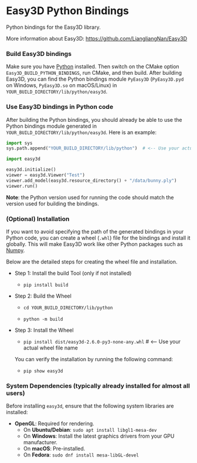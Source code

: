 # Easy3D Python Bindings

Python bindings for the Easy3D library.

More information about Easy3D:
https://github.com/LiangliangNan/Easy3D

### Build Easy3D bindings

Make sure you have [Python](https://www.python.org/downloads/) installed.
Then switch on the CMake option `Easy3D_BUILD_PYTHON_BINDINGS`, run CMake, and then build. After building Easy3D, you
can find the Python bindings module `PyEasy3D` (`PyEasy3D.pyd` on Windows, `PyEasy3D.so` on macOS/Linux) in
`YOUR_BUILD_DIRECTORY/lib/python/easy3d`.

### Use Easy3D bindings in Python code

After building the Python bindings, you should already be able to use the Python bindings module
generated in `YOUR_BUILD_DIRECTORY/lib/python/easy3d`. Here is an example:

``` python
import sys
sys.path.append("YOUR_BUILD_DIRECTORY/lib/python")  # <-- Use your actual build path. Not required if the wheel is installed

import easy3d

easy3d.initialize()
viewer = easy3d.Viewer("Test")
viewer.add_model(easy3d.resource_directory() + "/data/bunny.ply")
viewer.run()
```

**Note**: the Python version used for running the code should match the version used for building the bindings.

### (Optional) Installation

If you want to avoid specifying the path of the generated bindings in your Python code, you can create a wheel (`.whl`) 
file for the bindings and install it globally. This will make Easy3D work like other Python packages such as [Numpy](https://numpy.org/).

Below are the detailed steps for creating the wheel file and installation.

- Step 1: Install the build Tool (only if not installed)

  - `pip install build`

- Step 2: Build the Wheel

  - `cd YOUR_BUILD_DIRECTORY/lib/python`

  - `python -m build`

- Step 3: Install the Wheel

  - `pip install dist/easy3d-2.6.0-py3-none-any.whl` # <-- Use your actual wheel file name

  You can verify the installation by running the following command:

  - `pip show easy3d`



### System Dependencies (typically already installed for almost all users)
Before installing `easy3d`, ensure that the following system libraries are installed:

- **OpenGL**: Required for rendering.
  - On **Ubuntu/Debian**: `sudo apt install libgl1-mesa-dev`
  - On **Windows**: Install the latest graphics drivers from your GPU manufacturer. 
  - On **macOS**: Pre-installed.
  - On **Fedora**: `sudo dnf install mesa-libGL-devel`

